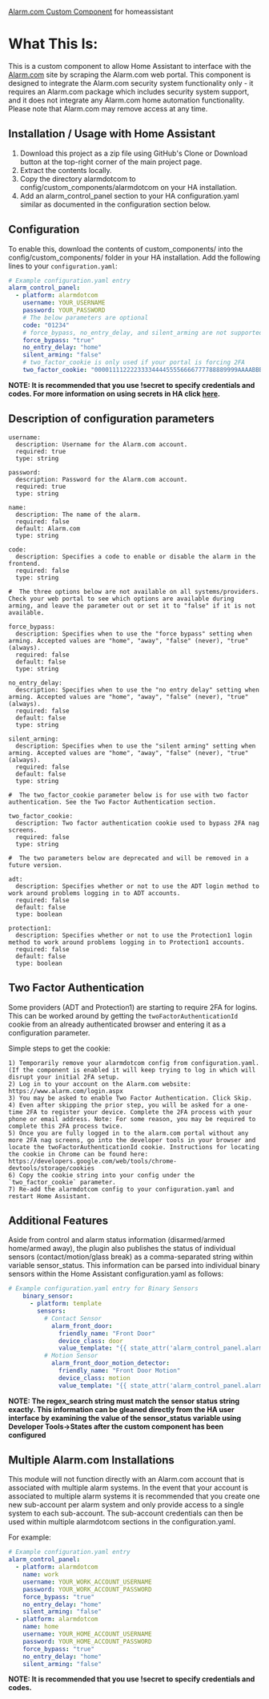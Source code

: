[Alarm.com Custom Component](https://github.com/uvjustin/alarmdotcom) for homeassistant

# What This Is:
This is a custom component to allow Home Assistant to interface with the [Alarm.com](https://www.alarm.com/) site by scraping the Alarm.com web portal. This component is designed to integrate the Alarm.com security system functionality only - it requires an Alarm.com package which includes security system support, and it does not integrate any Alarm.com home automation functionality. Please note that Alarm.com may remove access at any time.

 
## Installation / Usage with Home Assistant

1. Download this project as a zip file using GitHub's Clone or Download button at the top-right corner of the main project page.
2. Extract the contents locally.
3. Copy the directory alarmdotcom to config/custom_components/alarmdotcom on your HA installation.
4. Add an alarm_control_panel section to your HA configuration.yaml similar as documented in the configuration section below.


## Configuration

To enable this, download the contents of custom_components/ into the config/custom_components/ folder in your HA installation. Add the following lines to your `configuration.yaml`:

```yaml
# Example configuration.yaml entry
alarm_control_panel:
  - platform: alarmdotcom
    username: YOUR_USERNAME
    password: YOUR_PASSWORD
    # The below parameters are optional
    code: "01234"
    # force_bypass, no_entry_delay, and silent_arming are not supported on all systems/providers. See the description section below.
    force_bypass: "true"
    no_entry_delay: "home"
    silent_arming: "false"
    # two_factor_cookie is only used if your portal is forcing 2FA
    two_factor_cookie: "0000111122223333444455556666777788889999AAAABBBBCCCCDDDDEEEEFFFF0000"
```

<b>NOTE: It is recommended that you use !secret to specify credentials and codes. For more information on using secrets in HA click [here](https://www.home-assistant.io/docs/configuration/secrets/).</b>

## Description of configuration parameters
    username:
      description: Username for the Alarm.com account.
      required: true
      type: string

    password:
      description: Password for the Alarm.com account.
      required: true
      type: string

    name:
      description: The name of the alarm.
      required: false
      default: Alarm.com
      type: string
    
    code:
      description: Specifies a code to enable or disable the alarm in the frontend.
      required: false
      type: string

    #  The three options below are not available on all systems/providers. Check your web portal to see which options are available during arming, and leave the parameter out or set it to "false" if it is not available.

    force_bypass:
      description: Specifies when to use the "force bypass" setting when arming. Accepted values are "home", "away", "false" (never), "true" (always).
      required: false
      default: false
      type: string

    no_entry_delay:
      description: Specifies when to use the "no entry delay" setting when arming. Accepted values are "home", "away", "false" (never), "true" (always).
      required: false
      default: false
      type: string

    silent_arming:
      description: Specifies when to use the "silent arming" setting when arming. Accepted values are "home", "away", "false" (never), "true" (always).
      required: false
      default: false
      type: string

    #  The two_factor_cookie parameter below is for use with two factor authentication. See the Two Factor Authentication section.

    two_factor_cookie:
      description: Two factor authentication cookie used to bypass 2FA nag screens.
      required: false
      type: string

    #  The two parameters below are deprecated and will be removed in a future version.

    adt:
      description: Specifies whether or not to use the ADT login method to work around problems logging in to ADT accounts.
      required: false
      default: false
      type: boolean

    protection1:
      description: Specifies whether or not to use the Protection1 login method to work around problems logging in to Protection1 accounts.
      required: false
      default: false
      type: boolean
      

## Two Factor Authentication

Some providers (ADT and Protection1) are starting to require 2FA for logins. This can be worked around by getting the `twoFactorAuthenticationId` cookie from an already authenticated browser and entering it as a configuration parameter.

Simple steps to get the cookie:

    1) Temporarily remove your alarmdotcom config from configuration.yaml. (If the component is enabled it will keep trying to log in which will disrupt your initial 2FA setup.
    2) Log in to your account on the Alarm.com website: https://www.alarm.com/login.aspx
    3) You may be asked to enable Two Factor Authentication. Click Skip.
    4) Even after skipping the prior step, you will be asked for a one-time 2FA to register your device. Complete the 2FA process with your phone or email address. Note: For some reason, you may be required to complete this 2FA process twice.
    5) Once you are fully logged in to the alarm.com portal without any more 2FA nag screens, go into the developer tools in your browser and locate the twoFactorAuthenticationId cookie. Instructions for locating the cookie in Chrome can be found here: https://developers.google.com/web/tools/chrome-devtools/storage/cookies
    6) Copy the cookie string into your config under the `two_factor_cookie` parameter.
    7) Re-add the alarmdotcom config to your configuration.yaml and restart Home Assistant.


## Additional Features

Aside from control and alarm status information (disarmed/armed home/armed away), the plugin also publishes the status of individual sensors (contact/motion/glass break) as a comma-separated string within variable sensor_status.  This information can be parsed into individual binary sensors within the Home Assistant configuration.yaml as follows:

```yaml
# Example configuration.yaml entry for Binary Sensors
    binary_sensor:
      - platform: template
        sensors:
          # Contact Sensor
            alarm_front_door:
              friendly_name: "Front Door"
              device_class: door
              value_template: "{{ state_attr('alarm_control_panel.alarm_com', 'sensor_status')|regex_search('Front Door is Open', ignorecase=TRUE) }}"
          # Motion Sensor
            alarm_front_door_motion_detector:
              friendly_name: "Front Door Motion"
              device_class: motion
              value_template: "{{ state_attr('alarm_control_panel.alarm_com', 'sensor_status')|regex_search('Front Door Motion Detector is Activated', ignorecase=TRUE) }}"
```

<b>NOTE: The regex_search string must match the sensor status string exactly.  This information can be gleaned directly from the HA user interface by examining the value of the sensor_status variable using Developer Tools->States after the custom component has been configured</b>


## Multiple Alarm.com Installations

This module will not function directly with an Alarm.com account that is associated with multiple alarm systems.  In the event that your account is associated to multiple alarm systems it is recommended that you create one new sub-account per alarm system and only provide access to a single system to each sub-account.  The sub-account credentials can then be used within multiple alarmdotcom sections in the configuration.yaml.

For example:

```yaml
# Example configuration.yaml entry
alarm_control_panel:
  - platform: alarmdotcom
    name: work
    username: YOUR_WORK_ACCOUNT_USERNAME
    password: YOUR_WORK_ACCOUNT_PASSWORD
    force_bypass: "true"
    no_entry_delay: "home"
    silent_arming: "false"
  - platform: alarmdotcom
    name: home
    username: YOUR_HOME_ACCOUNT_USERNAME
    password: YOUR_HOME_ACCOUNT_PASSWORD
    force_bypass: "true"
    no_entry_delay: "home"
    silent_arming: "false"
```

<b>NOTE: It is recommended that you use !secret to specify credentials and codes.</b>
